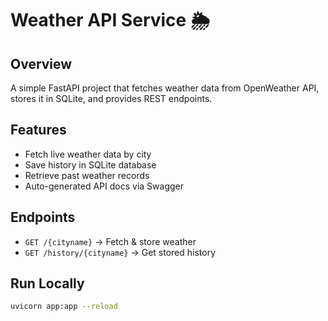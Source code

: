 # Weather API Service 🌦️

## Overview
A simple FastAPI project that fetches weather data from OpenWeather API, stores it in SQLite, and provides REST endpoints.

## Features
- Fetch live weather data by city
- Save history in SQLite database
- Retrieve past weather records
- Auto-generated API docs via Swagger

## Endpoints
- `GET /{cityname}` → Fetch & store weather
- `GET /history/{cityname}` → Get stored history

## Run Locally
```bash
uvicorn app:app --reload
